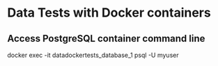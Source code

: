 # Data Tests with Docker containers

## Access PostgreSQL container command line

 docker exec -it datadockertests_database_1 psql -U myuser